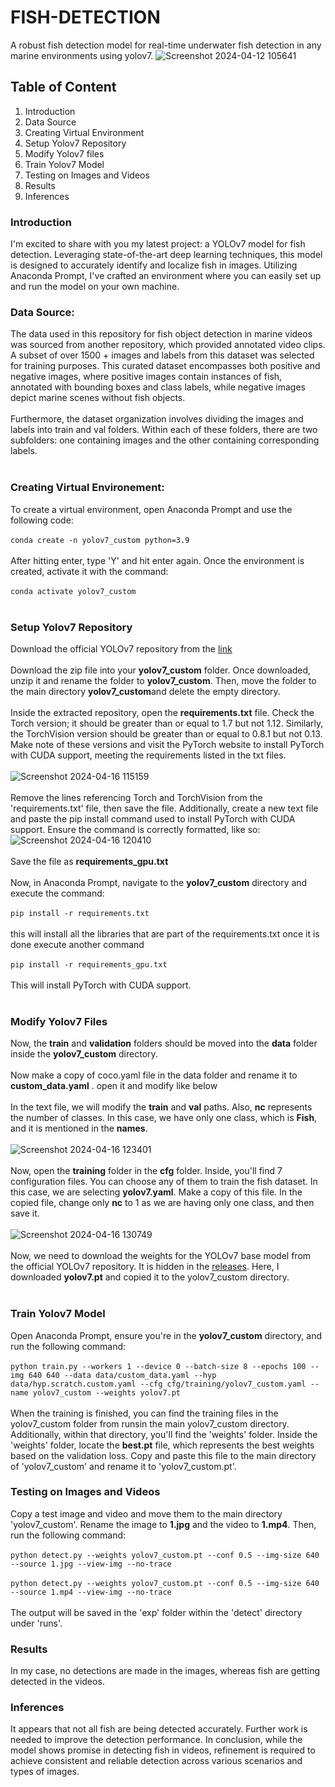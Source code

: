 # FISH-DETECTION
A robust fish detection model for real-time underwater fish detection in any marine environments using yolov7.
![Screenshot 2024-04-12 105641](https://github.com/meerap1/FISH-DETECTION/assets/156745402/4e4f685c-247d-44a7-b076-523683229a50)

## Table of Content
1. Introduction
2. Data Source
3. Creating Virtual Environment
4. Setup Yolov7 Repository
5. Modify Yolov7 files
6. Train Yolov7 Model
7. Testing on Images and Videos
8. Results
9. Inferences

### Introduction
I'm excited to share with you my latest project: a YOLOv7 model for fish detection. Leveraging state-of-the-art deep learning techniques, this model is designed to accurately identify and localize fish in images. Utilizing Anaconda Prompt, I've crafted an environment where you can easily set up and run the model on your own machine.

### Data Source:
The data used in this repository for fish object detection in marine videos was sourced from another repository, which provided annotated video clips. A subset of over 1500 + images and labels from this dataset was selected for training purposes. This curated dataset encompasses both positive and negative images, where positive images contain instances of fish, annotated with bounding boxes and class labels, while negative images depict marine scenes without fish objects. <br/>
<br/>
Furthermore, the dataset organization involves dividing the images and labels into train and val folders. Within each of these folders, there are two subfolders: one containing images and the other containing corresponding labels. <br/>
<br/>
### Creating Virtual Environement:
To create a virtual environment, open Anaconda Prompt and use the following code: <br/>
<br/>
`conda create -n yolov7_custom python=3.9` <br/>
<br/>
After hitting enter, type 'Y' and hit enter again. Once the environment is created, activate it with the command: <br/>
<br/>
`conda activate yolov7_custom` <br/>
<br/>
###  Setup Yolov7 Repository
Download the official YOLOv7 repository from the [link](https://github.com/WongKinYiu/yolov7) <br/>
<br/>
Download the zip file into your **yolov7_custom** folder. Once downloaded, unzip it and rename the folder to **yolov7_custom**. Then, move the folder to the main directory **yolov7_custom**and delete the empty directory. <br/>
<br/>
Inside the extracted repository, open the **requirements.txt** file. Check the Torch version; it should be greater than or equal to 1.7 but not 1.12. Similarly, the TorchVision version should be greater than or equal to 0.8.1 but not 0.13. Make note of these versions and visit the PyTorch website to install PyTorch with CUDA support, meeting the requirements listed in the txt files. <br/>
<br/>
![Screenshot 2024-04-16 115159](https://github.com/meerap1/FISH-DETECTION/assets/156745402/b0e2bf66-3340-48e4-bc3a-0f1cf753b797) <br/>
<br/>
Remove the lines referencing Torch and TorchVision from the 'requirements.txt' file, then save the file. Additionally, create a new text file and paste the pip install command used to install PyTorch with CUDA support. Ensure the command is correctly formatted, like so: <br/>
![Screenshot 2024-04-16 120410](https://github.com/meerap1/FISH-DETECTION/assets/156745402/d0187060-3507-4bc9-a362-e672b4788189)  <br/>
 <br/>
Save the file as **requirements_gpu.txt** <br/>
<br/>
Now, in Anaconda Prompt, navigate to the **yolov7_custom** directory and execute the command: <br/>
<br/>
`pip install -r requirements.txt` <br/>
<br/>
this will install all the libraries that are part of the requirements.txt once it is done execute another command <br/>
<br/>
`pip install -r requirements_gpu.txt` <br/>
<br/>
This will install PyTorch with CUDA support. <br/>
<br/>
### Modify Yolov7 Files
Now, the **train** and **validation** folders should be moved into the **data** folder inside the **yolov7_custom** directory. <br/>
<br/>
Now make a copy of coco.yaml file in the data folder and rename it to **custom_data.yaml** . open it and modify like below <br/>
<br/>
In the text file, we will modify the **train** and **val** paths. Also, **nc** represents the number of classes. In this case, we have only one class, which is **Fish**, and it is mentioned in the **names**. <br/>
<br/>
![Screenshot 2024-04-16 123401](https://github.com/meerap1/FISH-DETECTION/assets/156745402/0a6a70c9-79bf-41fa-bbb9-e4737eeaca06) <br/>
<br/>
Now, open the **training** folder in the **cfg** folder. Inside, you'll find 7 configuration files. You can choose any of them to train the fish dataset. In this case, we are selecting **yolov7.yaml**. Make a copy of this file. In the copied file, change only **nc** to 1 as we are having only one class, and then save it. <br/>
<br/>
![Screenshot 2024-04-16 130749](https://github.com/meerap1/FISH-DETECTION/assets/156745402/53cfd46b-5c8b-40e5-ba79-932575a57e0a) <br/>
<br/>
Now, we need to download the weights for the YOLOv7 base model from the official YOLOv7 repository. It is hidden in the [releases](https://github.com/WongKinYiu/yolov7/releases). Here, I downloaded **yolov7.pt** and copied it to the yolov7_custom directory. <br/>
<br/>
### Train Yolov7 Model
Open Anaconda Prompt, ensure you're in the **yolov7_custom** directory, and run the following command: <br/>
<br/>
`python train.py --workers 1 --device 0 --batch-size 8 --epochs 100 --img 640 640 --data data/custom_data.yaml --hyp data/hyp.scratch.custom.yaml --cfg cfg/training/yolov7_custom.yaml --name yolov7_custom --weights yolov7.pt` <br/>
<br/>
When the training is finished, you can find the training files in the yolov7_custom folder from runsin the main yolov7_custom directory. Additionally, within that directory, you'll find the 'weights' folder. Inside the 'weights' folder, locate the **best.pt** file, which represents the best weights based on the validation loss. Copy and paste this file to the main directory of 'yolov7_custom' and rename it to 'yolov7_custom.pt'.
### Testing on Images and Videos
Copy a test image and video and move them to the main directory 'yolov7_custom'. Rename the image to **1.jpg** and the video to **1.mp4**. Then, run the following command: <br/>
<br/>
`python detect.py --weights yolov7_custom.pt --conf 0.5 --img-size 640 --source 1.jpg --view-img --no-trace` <br/>
<br/>
`python detect.py --weights yolov7_custom.pt --conf 0.5 --img-size 640 --source 1.mp4 --view-img --no-trace` <br/>
<br/>
The output will be saved in the 'exp' folder within the 'detect' directory under 'runs'.
### Results
In my case, no detections are made in the images, whereas fish are getting detected in the videos.
### Inferences
It appears that not all fish are being detected accurately. Further work is needed to improve the detection performance. In conclusion, while the model shows promise in detecting fish in videos, refinement is required to achieve consistent and reliable detection across various scenarios and types of images.


